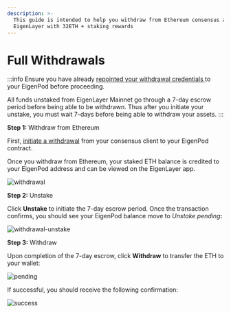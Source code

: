 ```yaml
---
description: >-
  This guide is intended to help you withdraw from Ethereum consensus and
  EigenLayer with 32ETH + staking rewards
---
```


# Full Withdrawals

:::info
Ensure you have already [repointed your withdrawal credentials ](../repointing-a-validators-withdrawal-credentials.md) to your EigenPod before proceeding.

All funds unstaked from EigenLayer Mainnet go through a 7-day escrow period before being able to be withdrawn. Thus after you initiate your unstake, you must wait 7-days before being able to withdraw your assets.
:::

**Step 1:** Withdraw from Ethereum

First, [initiate a withdrawal](withdrawing-a-validator-from-consensus-layer.md) from your consensus client to your EigenPod contract.

Once you withdraw from Ethereum, your staked ETH balance is credited to your EigenPod address and can be viewed on the EigenLayer app.

![withdrawal](/img/restake-guides/full-withdrawals-1.png)

**Step 2:** Unstake

Click **Unstake** to initiate the 7-day escrow period. Once the transaction confirms, you should see your EigenPod balance move to _Unstake pending_**:**

![withdrawal-unstake](/img/restake-guides/full-withdrawals-2.png)

**Step 3:** Withdraw

Upon completion of the 7-day escrow, click **Withdraw** to transfer the ETH to your wallet:

![pending](/img/restake-guides/full-withdrawals-3.png)

If successful, you should receive the following confirmation:

![success](/img/restake-guides/full-withdrawals-4.png)
